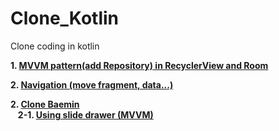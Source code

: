 # Clone_Kotlin
Clone coding in kotlin

**1. [MVVM pattern(add Repository) in RecyclerView and Room](https://ddangeun.tistory.com/81?category=874345)**

**2. [Navigation (move fragment, data...)](https://www.youtube.com/watch?v=4CrNKxoN_Dg&list=PLgOlaPUIbynqmlbCQ_dHAgY7lRj5-Ti_f&index=3)**


**2. [Clone Baemin](https://programmar.tistory.com/27?category=883390)**  
&nbsp;&nbsp;&nbsp;**2-1. [Using slide drawer (MVVM)](https://programmar.tistory.com/27?category=883390)**